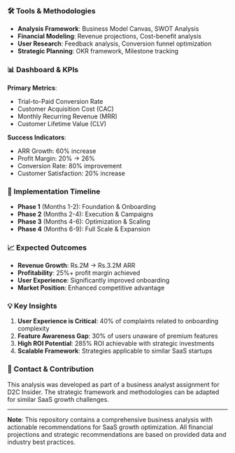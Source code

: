 ### 🛠️ Tools & Methodologies

- **Analysis Framework**: Business Model Canvas, SWOT Analysis
- **Financial Modeling**: Revenue projections, Cost-benefit analysis
- **User Research**: Feedback analysis, Conversion funnel optimization
- **Strategic Planning**: OKR framework, Milestone tracking

### 📊 Dashboard & KPIs

**Primary Metrics**:
- Trial-to-Paid Conversion Rate
- Customer Acquisition Cost (CAC)
- Monthly Recurring Revenue (MRR)
- Customer Lifetime Value (CLV)

**Success Indicators**:
- ARR Growth: 60% increase
- Profit Margin: 20% → 26%
- Conversion Rate: 80% improvement
- Customer Satisfaction: 20% increase

### 🎯 Implementation Timeline

- **Phase 1** (Months 1-2): Foundation & Onboarding
- **Phase 2** (Months 2-4): Execution & Campaigns
- **Phase 3** (Months 4-6): Optimization & Scaling
- **Phase 4** (Months 6-9): Full Scale & Expansion

### 📈 Expected Outcomes

- **Revenue Growth**: Rs.2M → Rs.3.2M ARR
- **Profitability**: 25%+ profit margin achieved
- **User Experience**: Significantly improved onboarding
- **Market Position**: Enhanced competitive advantage

### 💡 Key Insights

1. **User Experience is Critical**: 40% of complaints related to onboarding complexity
2. **Feature Awareness Gap**: 30% of users unaware of premium features
3. **High ROI Potential**: 285% ROI achievable with strategic investments
4. **Scalable Framework**: Strategies applicable to similar SaaS startups

### 🔗 Contact & Contribution

This analysis was developed as part of a business analyst assignment for D2C Insider. The strategic framework and methodologies can be adapted for similar SaaS growth challenges.

---

**Note**: This repository contains a comprehensive business analysis with actionable recommendations for SaaS growth optimization. All financial projections and strategic recommendations are based on provided data and industry best practices.
